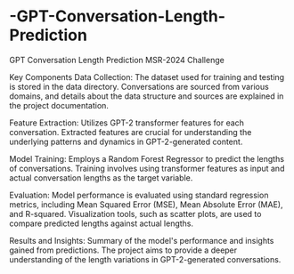 # -GPT-Conversation-Length-Prediction
 GPT Conversation Length Prediction MSR-2024 Challenge

Key Components
Data Collection:
The dataset used for training and testing is stored in the data directory.
Conversations are sourced from various domains, and details about the data structure and sources are explained in the project documentation.

Feature Extraction:
Utilizes GPT-2 transformer features for each conversation.
Extracted features are crucial for understanding the underlying patterns and dynamics in GPT-2-generated content.

Model Training:
Employs a Random Forest Regressor to predict the lengths of conversations.
Training involves using transformer features as input and actual conversation lengths as the target variable.

Evaluation:
Model performance is evaluated using standard regression metrics, including Mean Squared Error (MSE), Mean Absolute Error (MAE), and R-squared.
Visualization tools, such as scatter plots, are used to compare predicted lengths against actual lengths.

Results and Insights:
Summary of the model's performance and insights gained from predictions.
The project aims to provide a deeper understanding of the length variations in GPT-2-generated conversations.
